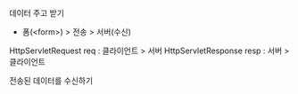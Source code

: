 데이터 주고 받기 
- 폼(\<form\>) > 전송 > 서버(수신)



HttpServletRequest req : 클라이언트 > 서버
HttpServletResponse resp : 서버 > 클라이언트


전송된 데이터를 수신하기  


